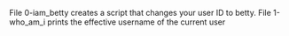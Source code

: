 File 0-iam_betty creates a script that changes your user ID to betty.
File 1-who_am_i prints the effective username of the current user

